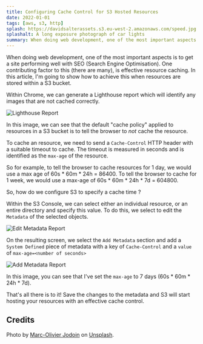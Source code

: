 ```yaml
---
title: Configuring Cache Control for S3 Hosted Resources
date: 2022-01-01
tags: [aws, s3, http]
splash: https://davidsalterassets.s3.eu-west-2.amazonaws.com/speed.jpg
splashalt: A long exposure photograph of car lights 
summary: When doing web development, one of the most important aspects is to get a site performing well with SEO. One contributing factor to this, is effective resource caching. In this article, I'm going to show how to achieve this when resources are stored within a S3 bucket.
---
```

When doing web development, one of the most important aspects is to get a site performing well with SEO (Search Engine Optimisation). One contributing factor to this (there are many), is effective resource caching. In this article, I'm going to show how to achieve this when resources are stored within a S3 bucket.

Within Chrome, we can generate a Lighthouse report which will identify any images that are not cached correctly.

![Lighthouse Report](https://davidsalterassets.s3.eu-west-2.amazonaws.com/lighthouse.png)

In this image, we can see that the default "cache policy" applied to resources in a S3 bucket is to tell the browser to _not_ cache the resource.

To cache an resource, we need to send a `Cache-Control` HTTP header with a suitable timeout to cache.  The timeout is measured in seconds and is identified as the `max-age` of the resource.

So for example, to tell the browser to cache resources for 1 day, we would use a max age of 60s * 60m * 24h = 86400.  To tell the browser to cache for 1 week, we would use a max-age of 60s * 60m * 24h * 7d = 604800.

So, how do we configure S3 to specify a cache time ?

Within the S3 Console, we can select either an individual resource, or an entire directory and specify this value.  To do this, we select to edit the `Metadata` of the selected objects.

![Edit Metadata Report](https://davidsalterassets.s3.eu-west-2.amazonaws.com/editmetadata.png)

On the resulting screen, we select the `Add Metadata` section and add a `System Defined` piece of metadata with a key of `Cache-Control` and a `value` of `max-age=<number of seconds>`

![Add Metadata Report](https://davidsalterassets.s3.eu-west-2.amazonaws.com/addmetadata.png)

In this image, you can see that I've set the `max-age` to 7 days (60s * 60m * 24h * 7d).

That's all there is to it! Save the changes to the metadata and S3 will start hosting your resources with an effective cache control.

## Credits

Photo by [Marc-Olivier Jodoin](https://unsplash.com/@marcojodoin?utm_source=unsplash&utm_medium=referral&utm_content=creditCopyText) on [Unsplash](https://unsplash.com/s/photos/speed?utm_source=unsplash&utm_medium=referral&utm_content=creditCopyText").
